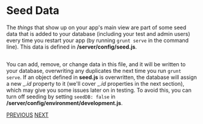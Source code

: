# Seed Data

The _things_ that show up on your app's main view are part of some seed data that is added to your database (including your test and admin users) every time you restart your app (by running `grunt serve` in the command line). This data is defined in **/server/config/seed.js**.

##  

You can add, remove, or change data in this file, and it will be written to your database, overwriting any duplicates the next time you run `grunt serve`. If an object defined in **seed.js** is overwritten, the database will assign a new _._id_ property to it (we'll cover _._id_ properties in the next section), which may give you some issues later on in testing. To avoid this, you can turn off seeding by setting `seedDB: false` in **/server/config/environment/development.js**.

[PREVIOUS](Accessing-Database-Front-End) [NEXT](Angular-Keep-Data-In-Sync)
